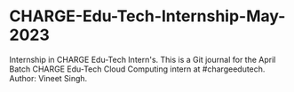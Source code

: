 # CHARGE-Edu-Tech-Internship-May-2023


Internship in CHARGE Edu-Tech Intern's. This is a Git journal for the April Batch CHARGE Edu-Tech Cloud Computing intern at #chargeedutech. Author: Vineet Singh.
